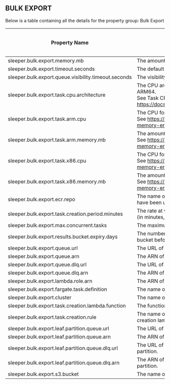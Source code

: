 ## BULK EXPORT

Below is a table containing all the details for the property group: Bulk Export

| Property Name                                        | Description                                                                                                                                                                                       | Default Value | Run CdkDeploy When Changed |
|------------------------------------------------------|---------------------------------------------------------------------------------------------------------------------------------------------------------------------------------------------------|---------------|----------------------------|
| sleeper.bulk.export.memory.mb                        | The amount of memory in MB for lambda functions that start bulk export jobs.                                                                                                                      |               | true                       |
| sleeper.bulk.export.timeout.seconds                  | The default timeout in seconds for the bulk export lambda.                                                                                                                                        | 800           | true                       |
| sleeper.bulk.export.queue.visibility.timeout.seconds | The visibility timeout in seconds for the bulk export queue.                                                                                                                                      | 800           | true                       |
| sleeper.bulk.export.task.cpu.architecture            | The CPU architecture to run bulk export tasks on. Valid values are X86_64 and ARM64.<br>See Task CPU architecture at https://docs.aws.amazon.com/AmazonECS/latest/developerguide/AWS_Fargate.html | X86_64        | true                       |
| sleeper.bulk.export.task.arm.cpu                     | The CPU for a bulk. export task using an ARM64 architecture.<br>See https://docs.aws.amazon.com/AmazonECS/latest/developerguide/task-cpu-memory-error.html for valid options.                     | 1024          | true                       |
| sleeper.bulk.export.task.arm.memory.mb               | The amount of memory in MB for a bulk export task using an ARM64 architecture.<br>See https://docs.aws.amazon.com/AmazonECS/latest/developerguide/task-cpu-memory-error.html for valid options.   | 4096          | true                       |
| sleeper.bulk.export.task.x86.cpu                     | The CPU for a bulk export task using an x86_64 architecture.<br>See https://docs.aws.amazon.com/AmazonECS/latest/developerguide/task-cpu-memory-error.html for valid options.                     | 1024          | true                       |
| sleeper.bulk.export.task.x86.memory.mb               | The amount of memory in MB for a bulk export task using an x86_64 architecture.<br>See https://docs.aws.amazon.com/AmazonECS/latest/developerguide/task-cpu-memory-error.html for valid options.  | 4096          | true                       |
| sleeper.bulk.export.ecr.repo                         | The name of the repository for the bulk export container. The Docker image should have been uploaded to an ECR repository of this name in this account.                                           |               | true                       |
| sleeper.bulk.export.task.creation.period.minutes     | The rate at which a check to see if bulk export ECS tasks need to be created is made (in minutes, must be >= 1).                                                                                  | 1             | true                       |
| sleeper.bulk.export.max.concurrent.tasks             | The maximum number of concurrent bulk export tasks to run.                                                                                                                                        | 300           | false                      |
| sleeper.bulk.export.results.bucket.expiry.days       | The number of days the results of bulk export remain in the bulk export results bucket before being deleted.                                                                                      | 7             | true                       |
| sleeper.bulk.export.queue.url                        | The URL of the SQS queue that triggers the bulk export lambda.                                                                                                                                    |               | true                       |
| sleeper.bulk.export.queue.arn                        | The ARN of the SQS queue that triggers the bulk export lambda.                                                                                                                                    |               | true                       |
| sleeper.bulk.export.queue.dlq.url                    | The URL of the SQS dead letter queue that is used by the bulk export lambda.                                                                                                                      |               | true                       |
| sleeper.bulk.export.queue.dlq.arn                    | The ARN of the SQS dead letter queue that is used by the bulk export lambda.                                                                                                                      |               | true                       |
| sleeper.bulk.export.lambda.role.arn                  | The ARN of the role for the bulk export lambda.                                                                                                                                                   |               | true                       |
| sleeper.bulk.export.fargate.task.definition          | The name of the family of Fargate task definitions used for bulk export.                                                                                                                          |               | true                       |
| sleeper.bulk.export.cluster                          | The name of the cluster used for bulk export.                                                                                                                                                     |               | true                       |
| sleeper.bulk.export.task.creation.lambda.function    | The function name of the bulk export task creation lambda.                                                                                                                                        |               | true                       |
| sleeper.bulk.export.task.creation.rule               | The name of the CloudWatch rule that periodically triggers the bulk export task creation lambda.                                                                                                  |               | true                       |
| sleeper.bulk.export.leaf.partition.queue.url         | The URL of the SQS queue that triggers the bulk export for a leaf partition.                                                                                                                      |               | true                       |
| sleeper.bulk.export.leaf.partition.queue.arn         | The ARN of the SQS queue that triggers the bulk export for a leaf partition.                                                                                                                      |               | true                       |
| sleeper.bulk.export.leaf.partition.queue.dlq.url     | The URL of the SQS dead letter queue that is used by the bulk export for a leaf partition.                                                                                                        |               | true                       |
| sleeper.bulk.export.leaf.partition.queue.dlq.arn     | The ARN of the SQS dead letter queue that is used by the bulk export for a leaf partition.                                                                                                        |               | true                       |
| sleeper.bulk.export.s3.bucket                        | The name of the S3 bucket where the bulk export files are stored.                                                                                                                                 |               | true                       |
